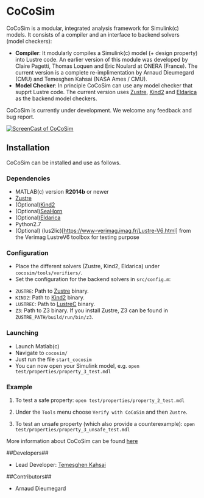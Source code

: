 # CoCoSim #

CoCoSim is a modular, integrated analysis framework for Simulink(c) models. It consists of a compiler and an interface to backend solvers (model checkers):

* **Compiler**: It modularly compiles a Simulink(c) model (+ design property) into Lustre code. An earlier version of this module was developed by Claire Pagetti, Thomas Loquen and Eric Noulard at ONERA (France). The current version is a complete re-implimentation by Arnaud Dieumegard (CMU) and Temesghen Kahsai (NASA Ames / CMU).
* **Model Checker**: In principle CoCoSim can use any model checker that supprt Lustre code. The current version uses [Zustre](https://github.com/lememta/zustre), [Kind2](https://github.com/kind2-mc/kind2) and [Eldarica](https://github.com/uuverifiers/eldarica) as the backend model checkers.

CoCoSim is currently under development. We welcome any feedback and bug report.

[![ScreenCast of CoCoSim](http://i.imgur.com/itLte0X.png)](http://www.youtube.com/watch?v=KA_Wdnn668M)

## Installation ##

CoCoSim can be installed and use as follows.

### Dependencies ###

* MATLAB(c) version **R2014b** or newer
* [Zustre](https://github.com/lememta/zustre) 
* (Optional)[Kind2](http://kind2-mc.github.io/kind2/)
* (Optional)[SeaHorn](http://seahorn.github.io/)
* (Optional)[Eldarica](https://github.com/uuverifiers/eldarica)
* Python2.7
* (Optional) (lus2lic)[https://www-verimag.imag.fr/Lustre-V6.html] from the Verimag LustreV6 toolbox for testing purpose

### Configuration ###


+ Place the different solvers (Zustre, Kind2, Eldarica) under ```cocosim/tools/verifiers/```.
+ Set the configuration for the backend solvers in `src/config.m`:

* `ZUSTRE`: Path to [Zustre](https://github.com/coco-team/zustre) binary.
* `KIND2`: Path to [Kind2](https://github.com/kind2-mc/kind2) binary.
* `LUSTREC`: Path to [LustreC](https://github.com/coco-team/lustrec) binary.
* `Z3`: Path to Z3 binary. If you install Zustre, Z3 can be found in `ZUSTRE_PATH/build/run/bin/z3`.


### Launching ###

+ Launch Matlab(c) 
+ Navigate to `cocosim/`
+ Just run the file ```start_cocosim```
+ You can now open your Simulink model, e.g. ```open test/properties/property_3_test.mdl```



### Example ###

1. To test a safe property: `open test/properties/property_2_test.mdl`
2. Under the `Tools` menu choose `Verify with CoCoSim` and then `Zustre`.

2. To test an unsafe property (which also provide a counterexample): `open test/properties/property_3_unsafe_test.mdl`

More information about CoCoSim can be found [here](https://github.com/coco-team/cocoSim/wiki/CoCoSim)

##Developers##

* Lead Developer: [Temesghen Kahsai](http://www.lememta.info/)

##Contributors##

* Arnaud Dieumegard
